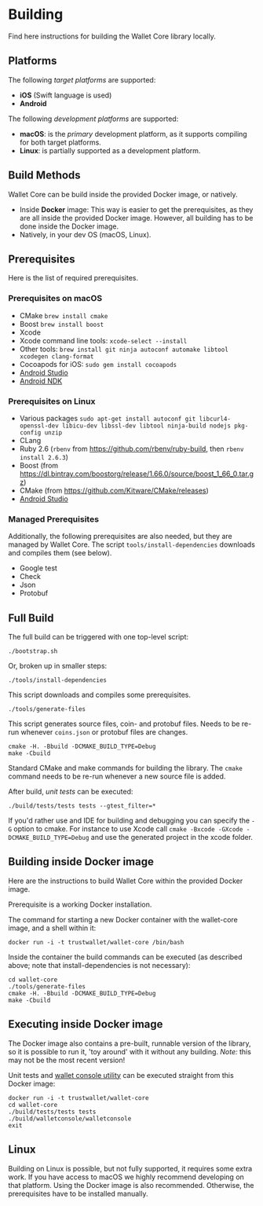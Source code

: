 # Building

Find here instructions for building the Wallet Core library locally.

## Platforms

The following _target platforms_ are supported:

- **iOS** (Swift language is used)
- **Android**

The following _development platforms_ are supported:

- **macOS**: is the _primary_ development platform, as it supports compiling for
  both target platforms.
- **Linux**: is partially supported as a development platform.

## Build Methods

Wallet Core can be build inside the provided Docker image, or natively.

- Inside **Docker** image: This way is easier to get the prerequisites, as they
  are all inside the provided Docker image. However, all building has to be done
  inside the Docker image.
- Natively, in your dev OS (macOS, Linux).

## Prerequisites

Here is the list of required prerequisites.

### Prerequisites on macOS

- CMake `brew install cmake`
- Boost `brew install boost`
- Xcode
- Xcode command line tools: `xcode-select --install`
- Other tools:
  `brew install git ninja autoconf automake libtool xcodegen clang-format`
- Cocoapods for iOS: `sudo gem install cocoapods`
- [Android Studio](https://developer.android.com/studio/index.html)
- [Android NDK](https://developer.android.com/ndk/guides/)

### Prerequisites on Linux

- Various packages
  `sudo apt-get install autoconf git libcurl4-openssl-dev libicu-dev libssl-dev libtool ninja-build nodejs pkg-config unzip`
- CLang
- Ruby 2.6 (`rbenv` from https://github.com/rbenv/ruby-build, then
  `rbenv install 2.6.3`)
- Boost (from
  https://dl.bintray.com/boostorg/release/1.66.0/source/boost_1_66_0.tar.gz)
- CMake (from https://github.com/Kitware/CMake/releases)
- [Android Studio](https://developer.android.com/studio/index.html)

### Managed Prerequisites

Additionally, the following prerequisites are also needed, but they are managed
by Wallet Core. The script `tools/install-dependencies` downloads and compiles
them (see below).

- Google test
- Check
- Json
- Protobuf

## Full Build

The full build can be triggered with one top-level script:

```shell
./bootstrap.sh
```

Or, broken up in smaller steps:

```shell
./tools/install-dependencies
```

This script downloads and compiles some prerequisites.

```shell
./tools/generate-files
```

This script generates source files, coin- and protobuf files. Needs to be re-run
whenever `coins.json` or protobuf files are changes.

```shell
cmake -H. -Bbuild -DCMAKE_BUILD_TYPE=Debug
make -Cbuild
```

Standard CMake and make commands for building the library. The `cmake` command
needs to be re-run whenever a new source file is added.

After build, _unit tests_ can be executed:

```shell
./build/tests/tests tests --gtest_filter=*
```

If you'd rather use and IDE for building and debugging you can specify the `-G`
option to cmake. For instance to use Xcode call
`cmake -Bxcode -GXcode -DCMAKE_BUILD_TYPE=Debug` and use the generated project
in the xcode folder.

## Building inside Docker image

Here are the instructions to build Wallet Core within the provided Docker image.

Prerequisite is a working Docker installation.

The command for starting a new Docker container with the wallet-core image, and
a shell within it:

```shell
docker run -i -t trustwallet/wallet-core /bin/bash
```

Inside the container the build commands can be executed (as described above;
note that install-dependencies is not necessary):

```shell
cd wallet-core
./tools/generate-files
cmake -H. -Bbuild -DCMAKE_BUILD_TYPE=Debug
make -Cbuild
```

## Executing inside Docker image

The Docker image also contains a pre-built, runnable version of the library, so
it is possible to run it, 'toy around' with it without any building. _Note:_
this may not be the most recent version!

Unit tests and [wallet console utility](walletconsole.md) can be executed
straight from this Docker image:

```shell
docker run -i -t trustwallet/wallet-core
cd wallet-core
./build/tests/tests tests
./build/walletconsole/walletconsole
exit
```

## Linux

Building on Linux is possible, but not fully supported, it requires some extra
work. If you have access to macOS we highly recommend developing on that
platform. Using the Docker image is also recommended. Otherwise, the
prerequisites have to be installed manually.
